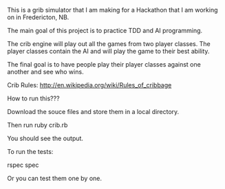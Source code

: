 This is a grib simulator that I am making for a Hackathon that I am working on in Fredericton, NB.

The main goal of this project is to practice TDD and AI programming.

The crib engine will play out all the games from two player classes. The player classes contain the AI and will play the game to their best ability.

The final goal is to have people play their player classes against one another and see who wins.

Crib Rules: http://en.wikipedia.org/wiki/Rules_of_cribbage

How to run this???

Download the souce files and store them in a local directory.

Then run ruby crib.rb

You should see the output.

To run the tests:

rspec spec

Or you can test them one by one.


